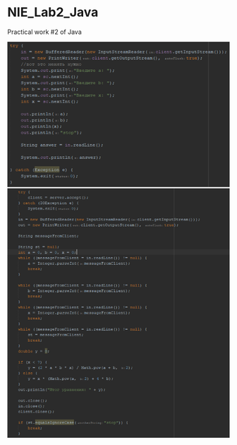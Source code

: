 # NIE_Lab2_Java

Practical work #2 of Java

![Screenshot](Screenshot_1.png)
![Screenshot](Screenshot_2.png)
